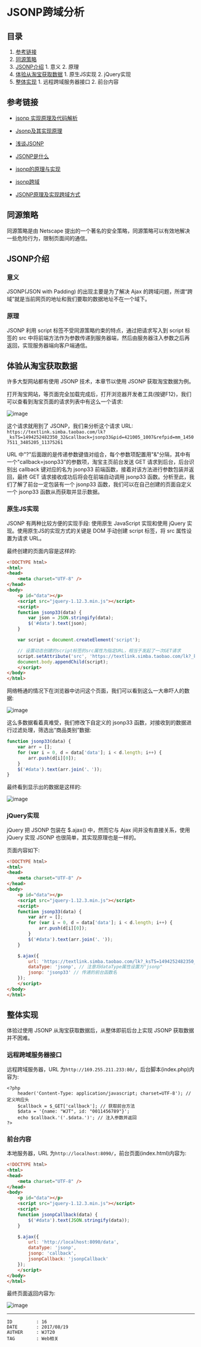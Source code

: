 
# JSONP跨域分析 #

## 目录 ##

1. [参考链接](#href1)
2. [同源策略](#href2)
3. [JSONP介绍](#href3)
 [](#href4)   1. 意义
 [](#href5)   2. 原理
4. [体验从淘宝获取数据](#href6)
 [](#href7)   1. 原生JS实现
 [](#href8)   2. jQuery实现
5. [整体实现](#href9)
 [](#href10)   1. 远程跨域服务器接口
 [](#href11)   2. 前台内容

## <a name="href1">参考链接</a> ##

- [jsonp 实现原理及代码解析](https://segmentfault.com/a/1190000008127050)

- [Jsonp及其实现原理](https://segmentfault.com/a/1190000008479489)

- [浅谈JSONP](https://segmentfault.com/a/1190000003746509)

- [JSONP是什么](https://segmentfault.com/a/1190000007935557)

- [jsonp的原理与实现](https://segmentfault.com/a/1190000007665361)

- [jsonp跨域](https://segmentfault.com/a/1190000006146207)

- [JSONP原理及实现跨域方式](https://segmentfault.com/a/1190000002799156)

## <a name="href2">同源策略</a> ##

同源策略是由 Netscape 提出的一个著名的安全策略，同源策略可以有效地解决一些危险行为，限制页面间的通信。

## <a name="href3">JSONP介绍</a> ##

### <a name="href3-1">意义</a> ###

JSONP(JSON with Padding) 的出现主要是为了解决 Ajax 的跨域问题，所谓“跨域”就是当前网页的地址和我们要取的数据地址不在一个域下。

### <a name="href3-2">原理</a> ###

JSONP 利用 script 标签不受同源策略约束的特点，通过把请求写入到 script 标签的 src 中将前端方法作为参数传递到服务器端，然后由服务器注入参数之后再返回，实现服务器端向客户端通信。

## <a name="href4">体验从淘宝获取数据</a> ##

许多大型网站都有使用 JSONP 技术，本章节以使用 JSONP 获取淘宝数据为例。  

打开淘宝网站，等页面完全加载完成后，打开浏览器开发者工具(按键F12)，我们可以查看到淘宝页面的请求列表中有这么一个请求:

![image](https://raw.githubusercontent.com/WebUnion-core/doc-repositort/master/WJT20/images/w14.png)

这个请求就用到了 JSONP，我们来分析这个请求 URL: `https://textlink.simba.taobao.com/lk?_ksTS=1494252482350_32&callback=jsonp33&pid=421005_1007&refpid=mm_14507511_3485205_11375261`

URL 中"?"后面跟的是传递参数键值对组合，每个参数项配置用"&"分隔，其中有一个"callback=jsonp33"的参数项，淘宝主页前台发送 GET 请求到后台，后台识别出 callback 键对应的名为 jsonp33 前端函数，接着对该方法进行参数包装并返回，最终 GET 请求接收成功后将会在前端自动调用 jsonp33 函数。分析至此，我们了解了前台一定包装有一个 jsonp33 函数，我们可以在自己创建的页面自定义一个 jsonp33 函数从而获取并显示数据。

### <a name="href4-3">原生JS实现</a> ###

JSONP 有两种比较方便的实现手段: 使用原生 JavaScript 实现和使用 jQuery 实现。使用原生JS的实现方式的关键是 DOM 手动创建 script 标签，将 src 属性设置为请求 URL。

最终创建的页面内容是这样的:

```html
<!DOCTYPE html>
<html>
<head>
    <meta charset="UTF-8" />
</head>
<body>
    <p id="data"></p>
    <script src="jquery-1.12.3.min.js"></script>
    <script>
    function jsonp33(data) {
        var json = JSON.stringify(data);
        $('#data').text(json);
    }

    var script = document.createElement('script');

    // 设置动态创建的script标签的src属性为指定URL，相当于发起了一次GET请求
    script.setAttribute('src', 'https://textlink.simba.taobao.com/lk?_ksTS=1494252482350_32&callback=jsonp33&pid=421005_1007&refpid=mm_14507511_3485205_11375261');
    document.body.appendChild(script);
    </script>
</body>
</html>
```

网络畅通的情况下在浏览器中访问这个页面，我们可以看到这么一大串吓人的数据:

![image](https://raw.githubusercontent.com/WebUnion-core/doc-repositort/master/WJT20/images/w15.png)

这么多数据看着真难受，我们修改下自定义的 jsonp33 函数，对接收到的数据进行过滤处理，筛选出“商品类别”数据:

```js
function jsonp33(data) {
    var arr = [];
    for (var i = 0, d = data['data']; i < d.length; i++) {
        arr.push(d[i][0]);
    }
    $('#data').text(arr.join('、'));
}
```

最终看到显示出的数据是这样的:

![image](https://raw.githubusercontent.com/WebUnion-core/doc-repositort/master/WJT20/images/w16.png)

### <a name="href4-4">jQuery实现</a> ###

jQuery 把 JSONP 包装在 $.ajax() 中，然而它与 Ajax 间并没有直接关系，使用 jQuery 实现 JSONP 也很简单，其实现原理也是一样的。

页面内容如下:

```html
<!DOCTYPE html>
<html>
<head>
    <meta charset="UTF-8" />
</head>
<body>
    <p id="data"></p>
    <script src="jquery-1.12.3.min.js"></script>
    <script>
    function jsonp33(data) {
        var arr = [];
        for (var i = 0, d = data['data']; i < d.length; i++) {
            arr.push(d[i][0]);
        }
        $('#data').text(arr.join('、'));
    }

    $.ajax({
        url: 'https://textlink.simba.taobao.com/lk?_ksTS=1494252482350_32&callback=jsonp33&pid=421005_1007&refpid=mm_14507511_3485205_11375261',
        dataType: 'jsonp', // 注意将dataType属性设置为"jsonp"
        jsonp: 'jsonp33' // 传递的前台函数名
    });
    </script>
</body>
</html>
```

## <a name="href5">整体实现</a> ##

体验过使用 JSONP 从淘宝获取数据后，从整体即前后台上实现 JSONP 获取数据并不困难。

### <a name="href5-5">远程跨域服务器接口</a> ###

远程跨域服务器，URL 为`http://169.255.211.233:80/`，后台脚本(index.php)内容为:

```
<?php
    header('Content-Type: application/javascript; charset=UTF-8'); // 定义响应头
    $callback = $_GET['callback']; // 获取前台方法
    $data = '{name: "WJT", id: "0011456789"}';
    echo $callback.'('.$data.')'; // 注入参数并返回
?>
```

### <a name="href5-6">前台内容</a> ###

本地服务器，URL 为`http://localhost:8090/`，前台页面(index.html)内容为:

```html
<!DOCTYPE html>
<html>
<head>
    <meta charset="UTF-8" />
</head>
<body>
    <p id="data"></p>
    <script src="jquery-1.12.3.min.js"></script>
    <script>
    function jsonpCallback(data) {
        $('#data').text(JSON.stringify(data));
    }

    $.ajax({
        url: 'http://localhost:8090/data',
        dataType: 'jsonp',
        jsonp: 'callback',
        jsonpCallback: 'jsonpCallback'
    });
    </script>
</body>
</html>
```

最终页面返回内容为:

![image](https://raw.githubusercontent.com/WebUnion-core/doc-repositort/master/WJT20/images/w17.png)

---

```
ID         : 16
DATE       : 2017/08/19
AUTHER     : WJT20
TAG        : Web相关
```

